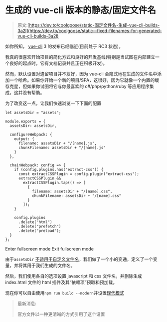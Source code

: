 # 生成的 vue-cli 版本的静态/固定文件名

> 原文:[https://dev.to/coolgoose/static-固定文件名-生成-vue-cli-builds-3a2l](https://dev.to/coolgoose/static--fixed-filenames-for-generated-vue-cli-builds-3a2l)

如你所知， [vue-cli](https://cli.vuejs.org/) 3 的发布已经临近(目前处于 RC3 状态)。

我真的很喜欢开始项目的简化方式和良好的开发基线(特别是当试图在内部建立一个良好的起点时，它有文档记录并且正在积极开发)。

然而，默认设置对遗留项目并不友好，因为 vue-cli 会隐式地在生成的文件名中添加一个哈希。如果你开始一个新的项目/SPA，这很好，因为它就像一个内置的缓存克星，但如果你试图将它与你最喜欢的 c#/php/python/ruby 等应用程序集成，这并没有帮助。

为了改变这一点，让我们快速浏览一下下面的配置

```
let assetsDir = "assets";

module.exports = {
  assetsDir: assetsDir,

  configureWebpack: {
    output: {
      filename: assetsDir + "/[name].js",
      chunkFilename: assetsDir + "/[name].js"
    }
  },

  chainWebpack: config => {
    if (config.plugins.has("extract-css")) {
      const extractCSSPlugin = config.plugin("extract-css");
      extractCSSPlugin &&
        extractCSSPlugin.tap(() => [
          {
            filename: assetsDir + "/[name].css",
            chunkFilename: assetsDir + "/[name].css"
          }
        ]);
    }

    config.plugins
      .delete("html")
      .delete("prefetch")
      .delete("preload");
  }
}; 
```

Enter fullscreen mode Exit fullscreen mode

由于`assetsDir` [不适用于自定义文件名](https://github.com/vuejs/vue-cli/issues/1753)，我们做了一个小的变通，定义了一个变量，并将其用于我们生成的文件名。

然后，我们使用各自的选项设置 javascript 和 css 文件名，并删除生成 index.html 文件的 html 插件及其“依赖项”预取和预加载。

现在你可以自由使用`npm run build --modern`并设置[现代模式](https://cli.vuejs.org/guide/browser-compatibility.html#modern-mode)

> 最新消息:
> 
> 官方文件以一种更清晰的方式引用了这个设置